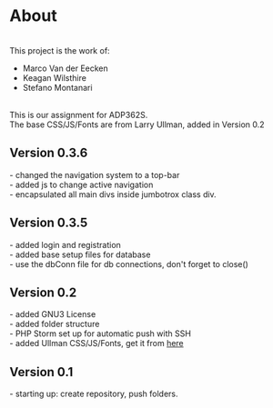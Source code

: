 <h1>About</h1> <br>
This project is the work of: <br>
<ul>
<li> Marco Van der Eecken
<li> Keagan Wilsthire
<li> Stefano Montanari
</ul>
<br>
This is our assignment for ADP362S. <br>
The base CSS/JS/Fonts are from Larry Ullman, added in Version 0.2

<h2>Version 0.3.6 </h2>
- changed the navigation system to a top-bar <br>
- added js to change active navigation <br>
- encapsulated all main divs inside jumbotrox class div. <br>

<h2>Version 0.3.5</h2>
- added login and registration <br>
- added base setup files for database <br>
- use the dbConn file for db connections, don't forget to close() <br>

<h2>Version 0.2 </h2>
- added GNU3 License<br>
- added folder structure<br>
- PHP Storm set up for automatic push with SSH<br>
- added Ullman CSS/JS/Fonts, get it from <a href="https://github.com/LarryUllman/phpvqs-5ed">here</a>

<h2>Version 0.1</h2>
 - starting up: create repository, push folders.